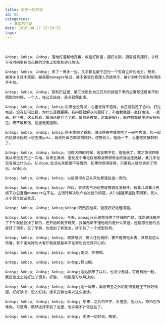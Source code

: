 ```yaml
---
title: 明天一切好说
id: 85
categories:
  - 真实的生命
date: 2016-08-27 13:29:32
tags:
---
```


&nbsp;

	&nbsp; &nbsp; &nbsp; 落地灯温和地亮着，收拾好卧室，摆好衣架，厨房餐具摆好，才终于有时间坐在自己拼的沙发上和室友讲几句话。

	&nbsp; &nbsp; &nbsp; 来了一周多一些，几乎都在疲于应付一个安身立命的地方。想来，被海关关过小黑屋，被房屋manager吼过，被不靠谱的管理人员放鸽子，被计划中的室友坑得措手不及。

	&nbsp; &nbsp; &nbsp; 刚到匹兹堡，第三次跑到自己四月份就租下来的公寓却还是拿不到钥匙的时候，一个人，在公交站台，差点就哭出来。

	&nbsp; &nbsp; &nbsp; &nbsp;后来也没有哭，心里觉得不值得，自己提前定了合约，打过电话，没有任何过错，为什么是我要哭。有问题就解决问题好了，不给我我就一直打电话，一直来，耗下去。这么想着，眼泪还是打了个转。眼前是教堂，对面是银行，来往的车辆里还有特斯拉。真不敢相信，这里是美国啊。

	&nbsp; &nbsp; &nbsp; &nbsp;终于拿到了钥匙，激动得去中餐馆吃了一碗牛肉面，和一起的姑娘说起晚上想去接yuki，她说你自己都没照顾好，还管别人。哇地一下，心里感觉被刺到了。

	&nbsp; &nbsp; &nbsp; &nbsp; 记得大四的时候，舍友都不在，宿舍黑了，我才发现四年我从来没去充过一次电。后来去澳洲，室友是个事无巨细都会照顾周全的强迫症姑娘，我几乎也没有操过什么心。&ldquo;生活从来都是不容易的，如果你觉得容易，只是有人替你承担了而已。&rdquo;

	&nbsp; &nbsp; &nbsp; &nbsp; 以前觉得自己从来也都是独当一面的。

	&nbsp; &nbsp; &nbsp; &nbsp; 所以，尝试客气地给房屋管理连发邮件，有事儿没事儿去楼下办公室看manager在不在，去银行解决账户被冻结的问题，从li姐姐家里拖床回家，找人开小货车运送家具。

	&nbsp; &nbsp; &nbsp; &nbsp;&nbsp;既然要结果，就要好好处理问题。

	&nbsp; &nbsp; &nbsp; &nbsp; 今天，manager迅速帮我换了坏掉的门锁，我刚说冰箱坏了下午就给我换了新的，还开始和我开玩笑，我虽然听不懂他说的是什么笑话，但能感觉他的态度好了很多。交了学费，也找到了新室友，终于有了一个成型的窝。

	&nbsp; &nbsp; &nbsp; &nbsp; 和梦瑶说，俩人住也挺好，要不是房租太贵，真想就这么待着，有个采光好的大客厅我就是基本不在家也会觉得开心的。

	&nbsp; &nbsp; &nbsp; &nbsp; &nbsp;她说，你想啊。

	&nbsp; &nbsp; &nbsp; &nbsp; &nbsp;翻白眼。

	&nbsp; &nbsp; &nbsp; &nbsp; &nbsp;这姑娘来了以后，也没少走路，可是有她一起，我反倒比之前好过了很多。好像，一切都是可以解决的。

	&nbsp; &nbsp; &nbsp; &nbsp; &nbsp;这一周来，奔波来去之外的期待竟是坐下好好做题，好好读书，没人打扰。原来安静也可以这么奢侈。

	&nbsp; &nbsp; &nbsp; &nbsp; &nbsp; 想来，之后的日子，负担重，压力大，恐怕在所难免。可是啊，既然选择来到了这里，也许就不计较这些了。

	&nbsp; &nbsp; &nbsp; &nbsp; &nbsp; 明天一切好说。晚安。